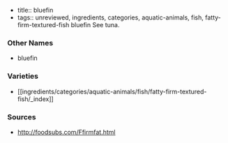 - title:: bluefin
- tags:: unreviewed, ingredients, categories, aquatic-animals, fish, fatty-firm-textured-fish
bluefin See tuna.

### Other Names

* bluefin

### Varieties

* [[ingredients/categories/aquatic-animals/fish/fatty-firm-textured-fish/_index]]

### Sources
* http://foodsubs.com/Ffirmfat.html
